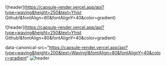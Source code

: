 
![header](https://capsule-render.vercel.app/api?type=waving&height=250&text=Yhist Github!&fontAlign=80&fontAlignY=40&color=gradient)


![header](https://capsule-render.vercel.app/api?type=waving&height=250&text=Yhist Github!&fontAlign=80&fontAlignY=40&color=gradient)


data-canonical-src="https://capsule-render.vercel.app/api?type=waving&height=200&text=Waving!&fontAlign=80&fontAlignY=40&color=gradient"
![header](https://capsule-render.vercel.app/api?type=waving&height=200&text=Waving!&fontAlign=80&fontAlignY=40&color=gradient)

<!---
yhist/yhist is a ✨ special ✨ repository because its `README.md` (this file) appears on your GitHub profile.
You can click the Preview link to take a look at your changes.
--->
